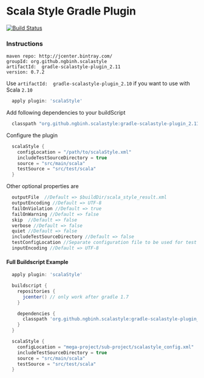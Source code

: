 # Scala Style Gradle Plugin

[![Build Status](https://travis-ci.org/ngbinh/gradle-scalastyle-plugin.svg?branch=master)](https://travis-ci.org/ngbinh/gradle-scalastyle-plugin)

### Instructions

```
maven repo: http://jcenter.bintray.com/
groupId: org.github.ngbinh.scalastyle
artifactId:  gradle-scalastyle-plugin_2.11
version: 0.7.2
```

Use `artifactId:  gradle-scalastyle-plugin_2.10` if you want to use with Scala `2.10`

```groovy
  apply plugin: 'scalaStyle'
```

Add following dependencies to your buildScript

```groovy
  classpath "org.github.ngbinh.scalastyle:gradle-scalastyle-plugin_2.11:0.7.2"
```

Configure the plugin

```groovy
  scalaStyle {
    configLocation = "/path/to/scalaStyle.xml"
    includeTestSourceDirectory = true
    source = "src/main/scala"
    testSource = "src/test/scala"
  }

```

Other optional properties are

```groovy
  outputFile  //Default => $buildDir/scala_style_result.xml
  outputEncoding //Default => UTF-8
  failOnViolation //Default => true
  failOnWarning //Default => false
  skip  //Default => false
  verbose //Default => false
  quiet //Default => false
  includeTestSourceDirectory //Default => false
  testConfigLocation //Separate configuration file to be used for test sources
  inputEncoding //Default => UTF-8
```

#### Full Buildscript Example
```groovy
  apply plugin: 'scalaStyle'

  buildscript {
    repositories {
      jcenter() // only work after gradle 1.7
    }

    dependencies {
      classpath 'org.github.ngbinh.scalastyle:gradle-scalastyle-plugin_2.11:0.7.2'
    }
  }

  scalaStyle {
    configLocation = "mega-project/sub-project/scalastyle_config.xml"
    includeTestSourceDirectory = true
    source = "src/main/scala"
    testSource = "src/test/scala"
  }
```
